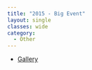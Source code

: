 ```yaml
---
title: "2015 - Big Event"
layout: single
classes: wide
category:
  - Other
---
```


- [Gallery](/WelcomeBBQ/2015-06-01-gallery/)
